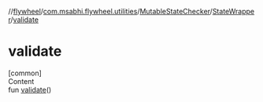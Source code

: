 //[flywheel](../../../../index.md)/[com.msabhi.flywheel.utilities](../../index.md)/[MutableStateChecker](../index.md)/[StateWrapper](index.md)/[validate](validate.md)



# validate  
[common]  
Content  
fun [validate](validate.md)()  



